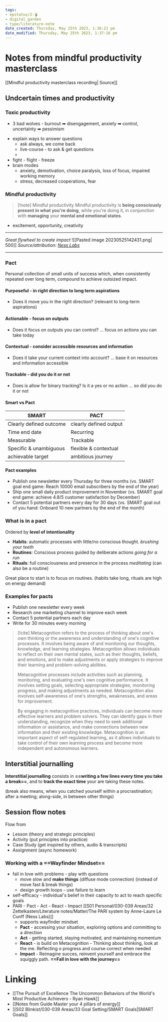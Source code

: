 ```yaml
---
tags: 
- epstatus/2-🪴
- digital_garden
- type/literature-note
date_created: Thursday, May 25th 2023, 1:36:21 pm
date_modified: Thursday, May 25th 2023, 1:37:16 pm
---
```

# Notes from mindful productivity masterclass
[[Mindful productivity masterclass recording| Source]]

## Undcertain times and productivity

### Toxic productivity
* 3 bad wolves - burnout ➡ disengagement, anxiety ➡ control, uncertainty ➡ pessimism
+ explain ways to answer questions
	+ ask always, we come back
	+ live-course - to ask & get questions
	+ 
+ fight - flight - freeze
+ brain modes
	+ anxiety, demotivation, choice paralysis, loss of focus, impaired working memory
	+ stress, decreased cooperations, fear



### Mindful productivity
> [!note] Mindful productivity
> Mindful productivity is **being consciously present in what you're doing**, while you're doing it, in conjunction with **managing** your **mental and emotional states**.

* excitement, opportunity, creativity


***
*Great flywheel to create impact*
![[Pasted image 20230525142431.png| 500]]
*Source/attribution: [Ness Labs](https://nesslabs.com/)*
***

### Pact
Personal collection of small units of success which, when consistently repeated over long term, compound to achieve outsized impact.
#### Purposeful - in right direction to long term aspirations
+ Does it move you in the right direction? (relevant to long-term aspirations)
#### Actionable - focus on outputs
+ Does it focus on outputs you can control? ... focus on actions you can take today
#### Contextual - consider accessible resources and information
+ Does it take your current context into account? ... base it on resources and information accessible
#### Trackable - did you do it or not
+ Does is allow for binary tracking? Is it a yes or no action ... so did you do it or not

#### Smart vs Pact
| SMART                   | PACT                   |
| ----------------------- | ---------------------- |
| Clearly defined outcome | clearly defined output |
| Time end date           | Recurring              |
| Measurable              | Trackable              |
| Specific & unambiguous  | flexible & contextual  |
| achievable target       | ambitious journey      |

#### Pact examples
+ Publish one newsletter every Thursday for three months (vs. SMART goal end game: Reach 10000 email subscribers by the end of the year)
+ Ship one small daily product improvement in November (vs. SMART goal end game: achieve 4.8/5 customer satisfaction by December)
+ Contact 5 potential partners every day for 30 days (vs. SMART goal out of you hand: Onboard 10 new partners by the end of the month)

### What is in a pact
Ordered by **level of intentionality**
+ **Habits**: automatic processes with little/no conscious thought. *brushing your teeth*
+ **Routines**: Conscious process guided by deliberate actions *going for a run*
+ **Rituals**: full consciousness and presence in the process *meditating* (can also be a routine)


Great place to start is to focus on routines. (habits take long, rituals are high on energy demand)

### Examples for pacts
+ Publish one newsletter every week
+ Research one marketing channel to improve each week
+ Contact 5 potential partners each day
+ Write for 30 minutes every morning


> [!cite]
> Metacognition refers to the process of thinking about one's own thinking or the awareness and understanding of one's cognitive processes. It involves being aware of and monitoring our thoughts, knowledge, and learning strategies. Metacognition allows individuals to reflect on their own mental states, such as their thoughts, beliefs, and emotions, and to make adjustments or apply strategies to improve their learning and problem-solving abilities.
> 
> Metacognitive processes include activities such as planning, monitoring, and evaluating one's own cognitive performance. It involves setting goals, selecting appropriate strategies, monitoring progress, and making adjustments as needed. Metacognition also involves self-awareness of one's strengths, weaknesses, and areas for improvement.
> 
> By engaging in metacognitive practices, individuals can become more effective learners and problem solvers. They can identify gaps in their understanding, recognize when they need to seek additional information or assistance, and make connections between new information and their existing knowledge. Metacognition is an important aspect of self-regulated learning, as it allows individuals to take control of their own learning process and become more independent and autonomous learners.
> 

## Interstitial journalling
**Interstitial journalling** consists in **==writing a few lines every time you take a break==**, and to **track the exact time** your are taking these notes.

(break also means, when you catched yourself within a procrastination; after a meeting; along-side, in between other things)

## Session flow notes
Flow from 
+ Lesson (theory and strategic principles) 
+ Activity (put principles into practice) 
+ Case Study (get inspired by others, audio & transcripts) 
+ Assignment (async homework)

### Working with a **==Wayfinder Mindset==**
+ fall in love with problems - play with questions
	+ move slow and **make things** (diffuse mode connection) (instead of move fast & break things)
	+ design growth loops - use failure to learn
+ self-efficacy - individual's belief in their capacity to act to reach specific goals
+ PARI - Pact - Act - React - Impact [[S01 Personal/030-039 Areas/32 Zettelkasten/Literature notes/Matter/The PARI system by Anne-Laure Le Cunff (Ness Labs)]]
	+ supports wayfinder mindset
	+ **Pact** - accessing your situation, exploring options and committing to a direction
	+ **Act** - getting started, staying motivated, and maintaining momentum
	+ **React** - is build on Metacognition - Thinking about thinking, look at the me. Reflecting o progress and course correct when needed
	+ **Impact** - Reimagine succes, reinvent yourself and embrace the squiggly path. **==Fall in love with the journey==**


# Linking
+ [[The Pursuit of Excellence The Uncommon Behaviors of the World's Most Productive Achievers - Ryan Hawk]]
+ [[Notes from Guide Master your 4 pillars of energy]]
+ [[S02 Blinkist/030-039 Areas/33 Goal Setting/SMART Goals|SMART Goals]]



